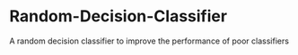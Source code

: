 # Random-Decision-Classifier
A random decision classifier to improve the performance of poor classifiers
